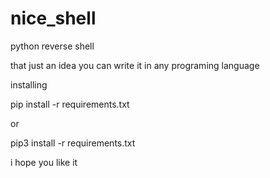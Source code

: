 # nice_shell
python reverse shell 

that just an idea you can write it in any programing language


installing 

pip install -r requirements.txt

or 

pip3 install -r requirements.txt



i hope you like it 

